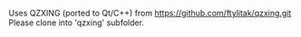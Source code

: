 Uses QZXING (ported to Qt/C++) from https://github.com/ftylitak/qzxing.git
Please clone into 'qzxing' subfolder.


